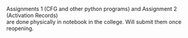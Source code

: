 Assignments 1 (CFG and other python programs) and Assignment 2 (Activation Records)\
are done physically in notebook in the college.
Will submit them once reopening.
